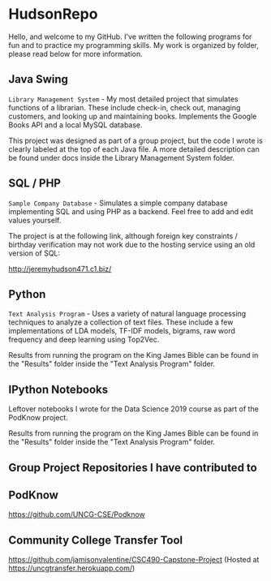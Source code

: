 # HudsonRepo
Hello, and welcome to my GitHub. I've written the following programs for fun and to practice my programming skills. My work is organized by folder, please read below for more information. 

 ## Java Swing
``Library Management System`` - My most detailed project that simulates functions of a librarian. These include check-in, check out, managing customers, and looking up and maintaining books. Implements the Google Books API and a local MySQL database. 

This project was designed as part of a group project, but the code I wrote is clearly labeled at the top of each Java file. A more detailed description can be found under docs inside the Library Management System folder. 

 ## SQL / PHP
``Sample Company Database`` - Simulates a simple company database implementing SQL and using PHP as a backend. Feel free to add and edit values yourself. 

The project is at the following link, although foreign key constraints / birthday verification may not work due to the hosting service using an old version of SQL:

http://jeremyhudson471.c1.biz/

 ## Python 
 
``Text Analysis Program`` - Uses a variety of natural language processing techniques to analyze a collection of text files. These include a few implementations of LDA models, TF-IDF models, bigrams, raw word frequency and deep learning using Top2Vec. 

Results from running the program on the King James Bible can be found in the "Results" folder inside the "Text Analysis Program" folder. 

 ## IPython Notebooks 
 
Leftover notebooks I wrote for the Data Science 2019 course as part of the PodKnow project.

Results from running the program on the King James Bible can be found in the "Results" folder inside the "Text Analysis Program" folder. 


 ## Group Project Repositories I have contributed to
 
 
 ## PodKnow
 https://github.com/UNCG-CSE/Podknow
 
 ## Community College Transfer Tool
 https://github.com/jamisonvalentine/CSC490-Capstone-Project  (Hosted at https://uncgtransfer.herokuapp.com/)
